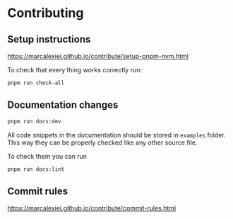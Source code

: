 # Contributing

## Setup instructions

<https://marcalexiei.github.io/contribute/setup-pnpm-nvm.html>

To check that every thing works correctly run:

```sh
pnpm run check-all
```

## Documentation changes

```sh
pnpm run docs:dev
```

All code snippets in the documentation should be stored in `examples` folder.
This way they can be properly checked like any other source file.

To check them you can run

```sh
pnpm run docs:lint
```

## Commit rules

<https://marcalexiei.github.io/contribute/commit-rules.html>
